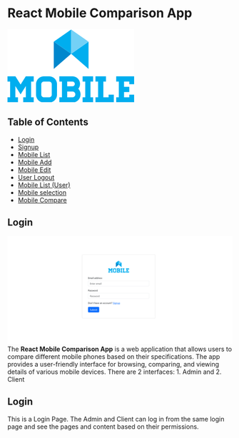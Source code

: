 # React Mobile Comparison App

![Logo](./frontend/public/logo.svg)

## Table of Contents
- [Login](#ilogin)
- [Signup](#signup)
- [Mobile List](#mobile)
- [Mobile Add](#add)
- [Mobile Edit](#edit)
- [User Logout](#logout)
- [Mobile List (User)](#mobile-user)
- [Mobile selection](#selection)
- [Mobile Compare](#compare)

## Login
![Logo](./frontend/public/ss/SS1.png)
The **React Mobile Comparison App** is a web application that allows users to compare different mobile phones based on their specifications. The app provides a user-friendly interface for browsing, comparing, and viewing details of various mobile devices. There are 2 interfaces: 1. Admin and 2. Client

## Login

This is a Login Page. The Admin and Client can log in from the same login page and see the pages and content based on their permissions.
